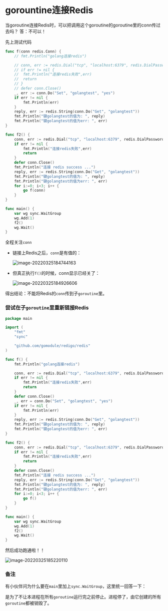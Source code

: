 # gorountine连接Redis
当goroutine连接Redis时，可以把调用这个goroutine的goroutine里的conn传过去吗？
答：不可以！

先上测试代码

```go
func f(conn redis.Conn) {
	// fmt.Println("golang连接redis")

	// conn, err := redis.Dial("tcp", "localhost:6379", redis.DialPassword(""))
	// if err != nil {
	// 	fmt.Println("连接redis失败",err)
	// 	return
	// }
	// defer conn.Close()
	_, err := conn.Do("Set", "golangtest", "yes")
	if err != nil {
		fmt.Println(err)
	}
	reply, err := redis.String(conn.Do("Get", "golangtest"))
	fmt.Println("键golangtest的值为: ", reply)
	fmt.Println("键golangtest的值为err: ", err)
}

func f2() {
	conn, err := redis.Dial("tcp", "localhost:6379", redis.DialPassword(""))
	if err != nil {
		fmt.Println("连接redis失败",err)
		return
	}
	defer conn.Close()
	fmt.Println("连接 redis success ...")
	reply, err := redis.String(conn.Do("Get", "golangtest"))
	fmt.Println("键golangtest的值为: ", reply)
	fmt.Println("键golangtest的值为err: ", err)
	for i:=0; i<3; i++ {
		go f(conn)
	}
}

func main() {
	var wg sync.WaitGroup
	wg.Add(1)
	f2()
	wg.Wait()
}
```



全程关注`conn`

- 链接上Redis之后，`conn`是有值的：

  ![image-20220325184744163](D:\workspace\test\src\go\go_advance\img\image-20220325184744163.png)

- 但真正执行`f()`的时候，conn显示已经关了：

  ![image-20220325184926606](D:\workspace\test\src\go\go_advance\img\image-20220325184926606.png)

得出结论：不能将Redis的`conn`传到子`goroutine`里。



### 尝试在子`goroutine`里重新链接Redis

```go
package main

import (
	"fmt"
	"sync"

	"github.com/gomodule/redigo/redis"
)

func f() {
	fmt.Println("golang连接redis")

	conn, err := redis.Dial("tcp", "localhost:6379", redis.DialPassword(""))
	if err != nil {
		fmt.Println("连接redis失败",err)
		return
	}
	defer conn.Close()
	_, err = conn.Do("Set", "golangtest", "yes")
	if err != nil {
		fmt.Println(err)
	}
	reply, err := redis.String(conn.Do("Get", "golangtest"))
	fmt.Println("键golangtest的值为: ", reply)
	fmt.Println("键golangtest的值为err: ", err)
}

func f2() {
	conn, err := redis.Dial("tcp", "localhost:6379", redis.DialPassword(""))
	if err != nil {
		fmt.Println("连接redis失败",err)
		return
	}
	defer conn.Close()
	fmt.Println("连接 redis success ...")
	reply, err := redis.String(conn.Do("Get", "golangtest"))
	fmt.Println("键golangtest的值为: ", reply)
	fmt.Println("键golangtest的值为err: ", err)
	for i:=0; i<3; i++ {
		go f()
	}
}

func main() {
	var wg sync.WaitGroup
	wg.Add(1)
	f2()
	wg.Wait()
}
```

然后成功跑通啦！！

![image-20220325185220110](D:\workspace\test\src\go\go_advance\img\image-20220325185220110.png)



### 备注

有小伙伴问为什么要在`main`里加上`sync.WaitGroup`，这里统一回答一下：

是为了不让本进程在所有`goroutine`运行完之前停止。进程停了，由它创建的所有`goroutine`都被销毁了。
